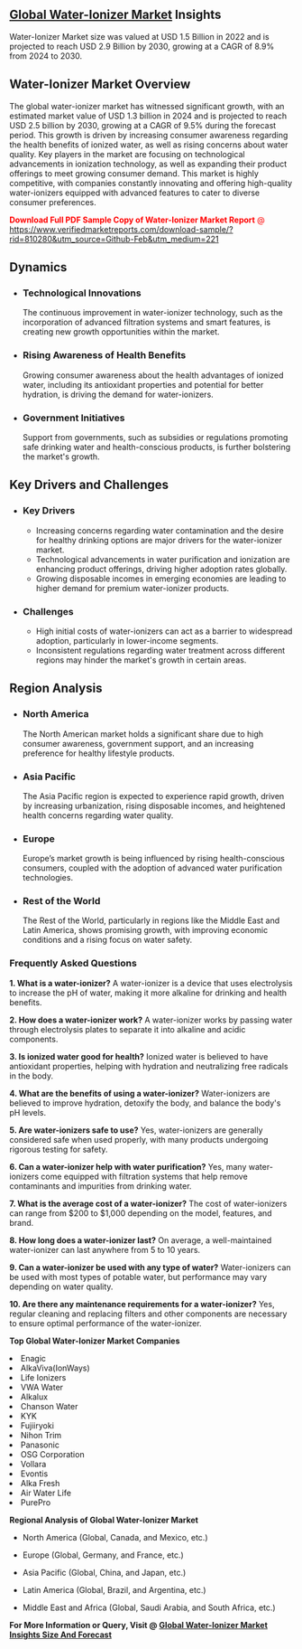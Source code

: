 <h2><a href="https://www.verifiedmarketreports.com/download-sample/?rid=810280&amp;utm_source=Github&amp;utm_medium=221" target="_blank">Global Water-Ionizer Market</a> Insights</h2><p>Water-Ionizer Market size was valued at USD 1.5 Billion in 2022 and is projected to reach USD 2.9 Billion by 2030, growing at a CAGR of 8.9% from 2024 to 2030.</p><p> <h2>Water-Ionizer Market Overview</h2> <p>The global water-ionizer market has witnessed significant growth, with an estimated market value of USD 1.3 billion in 2024 and is projected to reach USD 2.5 billion by 2030, growing at a CAGR of 9.5% during the forecast period. This growth is driven by increasing consumer awareness regarding the health benefits of ionized water, as well as rising concerns about water quality. Key players in the market are focusing on technological advancements in ionization technology, as well as expanding their product offerings to meet growing consumer demand. This market is highly competitive, with companies constantly innovating and offering high-quality water-ionizers equipped with advanced features to cater to diverse consumer preferences.</p> <p><p><span class=""><span style="color: #ff0000;"><strong>Download Full PDF Sample Copy of Water-Ionizer Market Report</strong> @ </span><a href="https://www.verifiedmarketreports.com/download-sample/?rid=810280&amp;utm_source=Github-Feb&amp;utm_medium=221" target="_blank">https://www.verifiedmarketreports.com/download-sample/?rid=810280&amp;utm_source=Github-Feb&amp;utm_medium=221</a></span></p></p> <h2>Dynamics</h2> <ul> <li><h3>Technological Innovations</h3> The continuous improvement in water-ionizer technology, such as the incorporation of advanced filtration systems and smart features, is creating new growth opportunities within the market.</li> <li><h3>Rising Awareness of Health Benefits</h3> Growing consumer awareness about the health advantages of ionized water, including its antioxidant properties and potential for better hydration, is driving the demand for water-ionizers.</li> <li><h3>Government Initiatives</h3> Support from governments, such as subsidies or regulations promoting safe drinking water and health-conscious products, is further bolstering the market's growth.</li> </ul> <h2>Key Drivers and Challenges</h2> <ul> <li><h3>Key Drivers</h3> <ul> <li>Increasing concerns regarding water contamination and the desire for healthy drinking options are major drivers for the water-ionizer market.</li> <li>Technological advancements in water purification and ionization are enhancing product offerings, driving higher adoption rates globally.</li> <li>Growing disposable incomes in emerging economies are leading to higher demand for premium water-ionizer products.</li> </ul> </li> <li><h3>Challenges</h3> <ul> <li>High initial costs of water-ionizers can act as a barrier to widespread adoption, particularly in lower-income segments.</li> <li>Inconsistent regulations regarding water treatment across different regions may hinder the market's growth in certain areas.</li> </ul> </li> </ul> <h2>Region Analysis</h2> <ul> <li><h3>North America</h3> The North American market holds a significant share due to high consumer awareness, government support, and an increasing preference for healthy lifestyle products.</li> <li><h3>Asia Pacific</h3> The Asia Pacific region is expected to experience rapid growth, driven by increasing urbanization, rising disposable incomes, and heightened health concerns regarding water quality.</li> <li><h3>Europe</h3> Europe’s market growth is being influenced by rising health-conscious consumers, coupled with the adoption of advanced water purification technologies.</li> <li><h3>Rest of the World</h3> The Rest of the World, particularly in regions like the Middle East and Latin America, shows promising growth, with improving economic conditions and a rising focus on water safety.</li> </ul> <h3>Frequently Asked Questions</h3> <p><strong>1. What is a water-ionizer?</strong> A water-ionizer is a device that uses electrolysis to increase the pH of water, making it more alkaline for drinking and health benefits.</p> <p><strong>2. How does a water-ionizer work?</strong> A water-ionizer works by passing water through electrolysis plates to separate it into alkaline and acidic components.</p> <p><strong>3. Is ionized water good for health?</strong> Ionized water is believed to have antioxidant properties, helping with hydration and neutralizing free radicals in the body.</p> <p><strong>4. What are the benefits of using a water-ionizer?</strong> Water-ionizers are believed to improve hydration, detoxify the body, and balance the body's pH levels.</p> <p><strong>5. Are water-ionizers safe to use?</strong> Yes, water-ionizers are generally considered safe when used properly, with many products undergoing rigorous testing for safety.</p> <p><strong>6. Can a water-ionizer help with water purification?</strong> Yes, many water-ionizers come equipped with filtration systems that help remove contaminants and impurities from drinking water.</p> <p><strong>7. What is the average cost of a water-ionizer?</strong> The cost of water-ionizers can range from $200 to $1,000 depending on the model, features, and brand.</p> <p><strong>8. How long does a water-ionizer last?</strong> On average, a well-maintained water-ionizer can last anywhere from 5 to 10 years.</p> <p><strong>9. Can a water-ionizer be used with any type of water?</strong> Water-ionizers can be used with most types of potable water, but performance may vary depending on water quality.</p> <p><strong>10. Are there any maintenance requirements for a water-ionizer?</strong> Yes, regular cleaning and replacing filters and other components are necessary to ensure optimal performance of the water-ionizer.</p> </p><p><strong>Top Global Water-Ionizer Market Companies</strong></p><div data-test-id=""><p><li>Enagic</li><li> AlkaViva(IonWays)</li><li> Life Ionizers</li><li> VWA Water</li><li> Alkalux</li><li> Chanson Water</li><li> KYK</li><li> Fujiiryoki</li><li> Nihon Trim</li><li> Panasonic</li><li> OSG Corporation</li><li> Vollara</li><li> Evontis</li><li> Alka Fresh</li><li> Air Water Life</li><li> PurePro</li></p><div><strong>Regional Analysis of&nbsp;Global Water-Ionizer Market</strong></div><ul><li dir="ltr"><p dir="ltr">North America&nbsp;(Global, Canada, and Mexico, etc.)</p></li><li dir="ltr"><p dir="ltr">Europe (Global, Germany, and France, etc.)</p></li><li dir="ltr"><p dir="ltr">Asia Pacific&nbsp;(Global, China, and Japan, etc.)</p></li><li dir="ltr"><p dir="ltr">Latin America&nbsp;(Global, Brazil, and Argentina, etc.)</p></li><li dir="ltr">Middle East and Africa&nbsp;(Global, Saudi Arabia, and South Africa, etc.)</li></ul><p><strong>For More Information or Query, Visit @&nbsp;</strong><strong><a href="https://www.verifiedmarketreports.com/product/water-ionizer-market/?utm_source=Github&amp;utm_medium=221" target="_blank">Global Water-Ionizer Market Insights Size And Forecast</a></strong></p></div>
